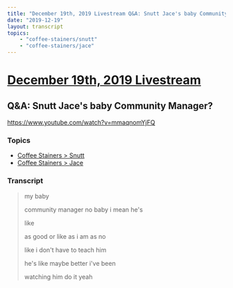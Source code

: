 ```yaml
---
title: "December 19th, 2019 Livestream Q&A: Snutt Jace's baby Community Manager?"
date: "2019-12-19"
layout: transcript
topics:
    - "coffee-stainers/snutt"
    - "coffee-stainers/jace"
---
```

# [December 19th, 2019 Livestream](../2019-12-19.md)
## Q&A: Snutt Jace's baby Community Manager?
https://www.youtube.com/watch?v=mmaqnomYjFQ

### Topics
* [Coffee Stainers > Snutt](../topics/coffee-stainers/snutt.md)
* [Coffee Stainers > Jace](../topics/coffee-stainers/jace.md)

### Transcript

> my baby
> 
> community manager no baby i mean he's
> 
> like
> 
> as good or like as i am as no
> 
> like i don't have to teach him
> 
> he's like maybe better i've been
> 
> watching him do it yeah
> 
